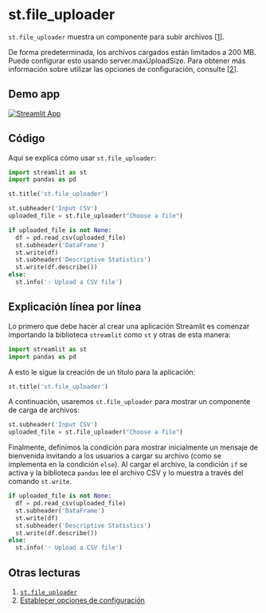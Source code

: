 # st.file_uploader

`st.file_uploader` muestra un componente para subir archivos [[1](https://docs.streamlit.io/library/api-reference/widgets/st.file_uploader)].

De forma predeterminada, los archivos cargados están limitados a 200 MB. Puede configurar esto usando server.maxUploadSize. Para obtener más información sobre utilizar las opciones de configuración, consulte [[2](https://docs.streamlit.io/library/advanced-features/configuration#set-configuration-options)].

## Demo app

[![Streamlit App](https://static.streamlit.io/badges/streamlit_badge_black_white.svg)](https://share.streamlit.io/dataprofessor/st.file_uploader/)

## Código
Aquí se explica cómo usar `st.file_uploader`:
```python
import streamlit as st
import pandas as pd

st.title('st.file_uploader')

st.subheader('Input CSV')
uploaded_file = st.file_uploader("Choose a file")

if uploaded_file is not None:
  df = pd.read_csv(uploaded_file)
  st.subheader('DataFrame')
  st.write(df)
  st.subheader('Descriptive Statistics')
  st.write(df.describe())
else:
  st.info('☝️ Upload a CSV file')
```

## Explicación línea por línea
Lo primero que debe hacer al crear una aplicación Streamlit es comenzar importando la biblioteca `streamlit` como `st` y otras de esta manera:
```python
import streamlit as st
import pandas as pd
```

A esto le sigue la creación de un título para la aplicación:
```python
st.title('st.file_uploader')
```

A continuación, usaremos `st.file_uploader` para mostrar un componente de carga de archivos:
```python
st.subheader('Input CSV')
uploaded_file = st.file_uploader("Choose a file")
```

Finalmente, definimos la condición para mostrar inicialmente un mensaje de bienvenida invitando a los usuarios a cargar su archivo (como se implementa en la condición `else`). Al cargar el archivo, la condición `if` se activa y la biblioteca `pandas` lee el archivo CSV y lo muestra a través del comando `st.write`.
```python
if uploaded_file is not None:
  df = pd.read_csv(uploaded_file)
  st.subheader('DataFrame')
  st.write(df)
  st.subheader('Descriptive Statistics')
  st.write(df.describe())
else:
  st.info('☝️ Upload a CSV file')
```

## Otras lecturas
1. [`st.file_uploader`](https://docs.streamlit.io/library/api-reference/widgets/st.file_uploader)
2. [Establecer opciones de configuración](https://docs.streamlit.io/library/advanced-features/configuration#set-configuration-options)
